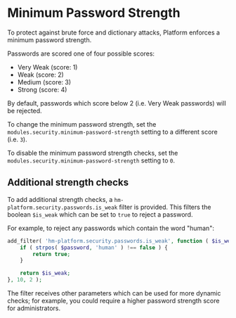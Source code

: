 # Minimum Password Strength

To protect against brute force and dictionary attacks, Platform enforces a minimum password strength.

Passwords are scored one of four possible scores:

* Very Weak (score: 1)
* Weak (score: 2)
* Medium (score: 3)
* Strong (score: 4)

By default, passwords which score below 2 (i.e. Very Weak passwords) will be rejected.

To change the minimum password strength, set the `modules.security.minimum-password-strength` setting to a different score (i.e. `3`).

To disable the minimum password strength checks, set the `modules.security.minimum-password-strength` setting to `0`.


## Additional strength checks

To add additional strength checks, a `hm-platform.security.passwords.is_weak` filter is provided. This filters the boolean `$is_weak` which can be set to `true` to reject a password.

For example, to reject any passwords which contain the word "human":

```php
add_filter( 'hm-platform.security.passwords.is_weak', function ( $is_weak, $password ) {
	if ( strpos( $password, 'human' ) !== false ) {
		return true;
	}

	return $is_weak;
}, 10, 2 );
```

The filter receives other parameters which can be used for more dynamic checks; for example, you could require a higher password strength score for administrators.
